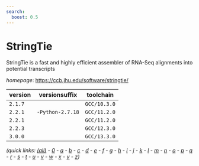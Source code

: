 ```yaml
---
search:
  boost: 0.5
---
```

# StringTie

StringTie is a fast and highly efficient assembler of RNA-Seq alignments into potential transcripts

*homepage*: <https://ccb.jhu.edu/software/stringtie/>

version | versionsuffix | toolchain
--------|---------------|----------
``2.1.7`` |  | ``GCC/10.3.0``
``2.2.1`` | ``-Python-2.7.18`` | ``GCC/11.2.0``
``2.2.1`` |  | ``GCC/11.2.0``
``2.2.3`` |  | ``GCC/12.3.0``
``3.0.0`` |  | ``GCC/13.3.0``


*(quick links: [(all)](../index.md) - [0](../0/index.md) - [a](../a/index.md) - [b](../b/index.md) - [c](../c/index.md) - [d](../d/index.md) - [e](../e/index.md) - [f](../f/index.md) - [g](../g/index.md) - [h](../h/index.md) - [i](../i/index.md) - [j](../j/index.md) - [k](../k/index.md) - [l](../l/index.md) - [m](../m/index.md) - [n](../n/index.md) - [o](../o/index.md) - [p](../p/index.md) - [q](../q/index.md) - [r](../r/index.md) - [s](../s/index.md) - [t](../t/index.md) - [u](../u/index.md) - [v](../v/index.md) - [w](../w/index.md) - [x](../x/index.md) - [y](../y/index.md) - [z](../z/index.md))*

